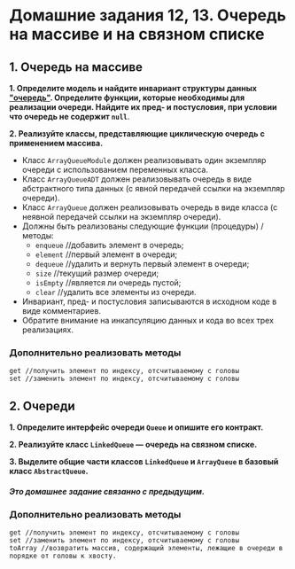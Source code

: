 # Домашние задания 12, 13. Очередь на массиве и на связном списке

## 1. Очередь на массиве
  **1. Определите модель и найдите инвариант структуры данных ["очередь"](https://ru.wikipedia.org/wiki/%D0%9E%D1%87%D0%B5%D1%80%D0%B5%D0%B4%D1%8C_(%D0%BF%D1%80%D0%BE%D0%B3%D1%80%D0%B0%D0%BC%D0%BC%D0%B8%D1%80%D0%BE%D0%B2%D0%B0%D0%BD%D0%B8%D0%B5)).      Определите функции, которые необходимы для реализации очереди. Найдите их пред- и постусловия, при условии что очередь не содержит `null`**.
  
  
  **2. Реализуйте классы, представляющие циклическую очередь с применением массива.**
  - Класс `ArrayQueueModule` должен реализовывать один экземпляр очереди с использованием переменных класса. 
  - Класс `ArrayQueueADT` должен реализовывать очередь в виде абстрактного типа данных (с явной передачей ссылки на экземпляр очереди).
  - Класс `ArrayQueue` должен реализовывать очередь в виде класса (с неявной передачей ссылки на экземпляр очереди).
  - Должны быть реализованы следующие функции (процедуры) / методы:  
     * `enqueue` //добавить элемент в очередь;
     * `element` //первый элемент в очереди;
     * `dequeue` //удалить и вернуть первый элемент в очереди;
     * `size` //текущий размер очереди;
     * `isEmpty` //является ли очередь пустой;
     * `clear` //удалить все элементы из очереди.
  - Инвариант, пред- и постусловия записываются в исходном коде в виде комментариев.
  - Обратите внимание на инкапсуляцию данных и кода во всех трех реализациях.
  
### Дополнительно реализовать методы

    get //получить элемент по индексу, отсчитываемому с головы
    set //заменить элемент по индексу, отсчитываемому с головы

## 2. Очереди
 **1. Определите интерфейс очереди `Queue` и опишите его контракт.**
 
 **2. Реализуйте класс `LinkedQueue` — очередь на связном списке.**

 **3. Выделите общие части классов `LinkedQueue` и `ArrayQueue` в базовый класс `AbstractQueue`.**

#### *Это домашнее задание связанно с предыдущим.*

### Дополнительно реализовать методы

    get //получить элемент по индексу, отсчитываемому с головы
    set //заменить элемент по индексу, отсчитываемому с головы
    toArray //возвратить массив, содержащий элементы, лежащие в очереди в порядке от головы к хвосту.

